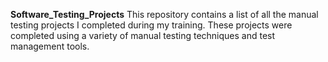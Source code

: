 **Software_Testing_Projects**
This repository contains a list of all the manual testing projects I completed during my training. These projects were completed using a variety of manual testing techniques and test management tools.
